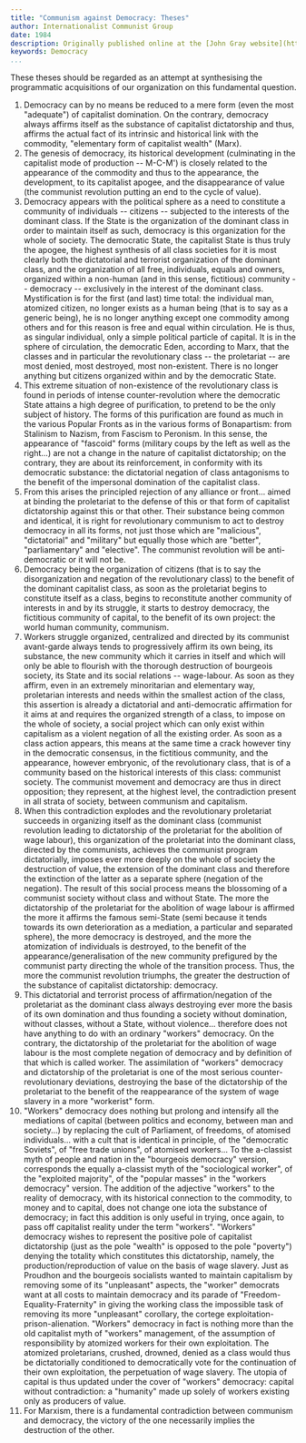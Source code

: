 ```yaml
---
title: "Communism against Democracy: Theses"
author: Internationalist Communist Group
date: 1984
description: Originally published online at the [John Gray website](https://www.oocities.org/~johngray/gcitheses.htm) with a note that "these theses were first published in February 1984 in issue 19 of Le Communiste the french language journal of the Internationalist Communist Group. This translation has not been made by them."
keywords: Democracy
...
```


These theses should be regarded as an attempt at synthesising the
programmatic acquisitions of our organization on this fundamental
question.

1. Democracy can by no means be reduced to a mere form (even the most
   "adequate") of capitalist domination. On the contrary, democracy
   always affirms itself as the substance of capitalist dictatorship and
   thus, affirms the actual fact of its intrinsic and historical link
   with the commodity, "elementary form of capitalist wealth" (Marx).
2. The genesis of democracy, its historical development (culminating in
   the capitalist mode of production -- M-C-M') is closely related to
   the appearance of the commodity and thus to the appearance, the
   development, to its capitalist apogee, and the disappearance of value
   (the communist revolution putting an end to the cycle of value).
3. Democracy appears with the political sphere as a need to constitute a
   community of individuals -- citizens -- subjected to the interests of
   the dominant class. If the State is the organization of the dominant
   class in order to maintain itself as such, democracy is this
   organization for the whole of society. The democratic State, the
   capitalist State is thus truly the apogee, the highest synthesis of
   all class societies for it is most clearly both the dictatorial and
   terrorist organization of the dominant class, and the organization of
   all free, individuals, equals and owners, organized within a
   non-human (and in this sense, fictitious) community -- democracy --
   exclusively in the interest of the dominant class. Mystification is
   for the first (and last) time total: the individual man, atomized
   citizen, no longer exists as a human being (that is to say as a
   generic being), he is no longer anything except one commodity among
   others and for this reason is free and equal within circulation. He
   is thus, as singular individual, only a simple political particle of
   capital. It is in the sphere of circulation, the democratic Eden,
   according to Marx, that the classes and in particular the
   revolutionary class -- the proletariat -- are most denied, most
   destroyed, most non-existent. There is no longer anything but
   citizens organized within and by the democratic State.
4. This extreme situation of non-existence of the revolutionary class is
   found in periods of intense counter-revolution where the democratic
   State attains a high degree of purification, to pretend to be the
   only subject of history. The forms of this purification are found as
   much in the various Popular Fronts as in the various forms of
   Bonapartism: from Stalinism to Nazism, from Fascism to Peronism. In
   this sense, the appearance of "fascoid" forms (military coups by the
   left as well as the right...) are not a change in the nature of
   capitalist dictatorship; on the contrary, they are about its
   reinforcement, in conformity with its democratic substance: the
   dictatorial negation of class antagonisms to the benefit of the
   impersonal domination of the capitalist class.
5. From this arises the principled rejection of any alliance or front...
   aimed at binding the proletariat to the defense of this or that form
   of capitalist dictatorship against this or that other. Their
   substance being common and identical, it is right for revolutionary
   communism to act to destroy democracy in all its forms, not just
   those which are "malicious", "dictatorial" and "military" but equally
   those which are "better", "parliamentary" and "elective". The
   communist revolution will be anti-democratic or it will not be.
6. Democracy being the organization of citizens (that is to say the
   disorganization and negation of the revolutionary class) to the
   benefit of the dominant capitalist class, as soon as the proletariat
   begins to constitute itself as a class, begins to reconstitute
   another community of interests in and by its struggle, it starts to
   destroy democracy, the fictitious community of capital, to the
   benefit of its own project: the world human community, communism.
7. Workers struggle organized, centralized and directed by its communist
   avant-garde always tends to progressively affirm its own being, its
   substance, the new community which it carries in itself and which
   will only be able to flourish with the thorough destruction of
   bourgeois society, its State and its social relations -- wage-labour.
   As soon as they affirm, even in an extremely minoritarian and
   elementary way, proletarian interests and needs within the smallest
   action of the class, this assertion is already a dictatorial and
   anti-democratic affirmation for it aims at and requires the organized
   strength of a class, to impose on the whole of society, a social
   project which can only exist within capitalism as a violent negation
   of all the existing order. As soon as a class action appears, this
   means at the same time a crack however tiny in the democratic
   consensus, in the fictitious community, and the appearance, however
   embryonic, of the revolutionary class, that is of a community based
   on the historical interests of this class: communist society. The
   communist movement and democracy are thus in direct opposition; they
   represent, at the highest level, the contradiction present in all
   strata of society, between communism and capitalism.
8. When this contradiction explodes and the revolutionary proletariat
   succeeds in organizing itself as the dominant class (communist
   revolution leading to dictatorship of the proletariat for the
   abolition of wage labour), this organization of the proletariat into
   the dominant class, directed by the communists, achieves the
   communist program dictatorially, imposes ever more deeply on the
   whole of society the destruction of value, the extension of the
   dominant class and therefore the extinction of the latter as a
   separate sphere (negation of the negation). The result of this social
   process means the blossoming of a communist society without class and
   without State. The more the dictatorship of the proletariat for the
   abolition of wage labour is affirmed the more it affirms the famous
   semi-State (semi because it tends towards its own deterioration as a
   mediation, a particular and separated sphere), the more democracy is
   destroyed, and the more the atomization of individuals is destroyed,
   to the benefit of the appearance/generalisation of the new community
   prefigured by the communist party directing the whole of the
   transition process. Thus, the more the communist revolution triumphs,
   the greater the destruction of the substance of capitalist
   dictatorship: democracy.
9. This dictatorial and terrorist process of affirmation/negation of the
   proletariat as the dominant class always destroying ever more the
   basis of its own domination and thus founding a society without
   domination, without classes, without a State, without violence...
   therefore does not have anything to do with an ordinary "workers"
   democracy. On the contrary, the dictatorship of the proletariat for
   the abolition of wage labour is the most complete negation of
   democracy and by definition of that which is called worker. The
   assimilation of "workers" democracy and dictatorship of the
   proletariat is one of the most serious counter-revolutionary
   deviations, destroying the base of the dictatorship of the
   proletariat to the benefit of the reappearance of the system of wage
   slavery in a more "workerist" form.
10. "Workers" democracy does nothing but prolong and intensify all the
    mediations of capital (between politics and economy, between man and
    society...) by replacing the cult of Parliament, of freedoms, of
    atomised individuals... with a cult that is identical in principle,
    of the "democratic Soviets", of "free trade unions", of atomised
    workers... To the a-classist myth of people and nation in the
    "bourgeois democracy" version, corresponds the equally a-classist
    myth of the "sociological worker", of the "exploited majority", of
    the "popular masses" in the "workers democracy" version. The
    addition of the adjective "workers" to the reality of democracy,
    with its historical connection to the commodity, to money and to
    capital, does not change one iota the substance of democracy; in
    fact this addition is only useful in trying, once again, to pass off
    capitalist reality under the term "workers". "Workers" democracy
    wishes to represent the positive pole of capitalist dictatorship
    (just as the pole "wealth" is opposed to the pole "poverty") denying
    the totality which constitutes this dictatorship, namely, the
    production/reproduction of value on the basis of wage slavery. Just
    as Proudhon and the bourgeois socialists wanted to maintain
    capitalism by removing some of its "unpleasant" aspects, the
    "worker" democrats want at all costs to maintain democracy and its
    parade of "Freedom-Equality-Fraternity" in giving the working class
    the impossible task of removing its more "unpleasant" corollary, the
    cortege exploitation-prison-alienation. "Workers" democracy in fact
    is nothing more than the old capitalist myth of "workers"
    management, of the assumption of responsibility by atomized workers
    for their own exploitation. The atomized proletarians, crushed,
    drowned, denied as a class would thus be dictatorially conditioned
    to democratically vote for the continuation of their own
    exploitation, the perpetuation of wage slavery. The utopia of
    capital is thus updated under the cover of "workers" democracy:
    capital without contradiction: a "humanity" made up solely of
    workers existing only as producers of value.
11. For Marxism, there is a fundamental contradiction between communism
    and democracy, the victory of the one necessarily implies the
    destruction of the other.
